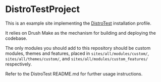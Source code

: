 DistroTestProject
=================

This is an example site implementing the [DistroTest](https://github.com/BluesparkLabs/DistroTest)
installation profile.

It relies on Drush Make as the mechanism for building and deploying the codebase.

The only modules you should add to this repository should be custom modules, 
themes and features, placed in `sites/all/modules/custom/`, `sites/all/themes/custom/`,
and `sites/all/modules/custom_features/` respectively.


Refer to the DistroTest README.md for further usage instructions.
